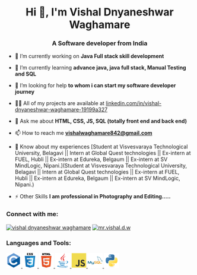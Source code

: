 <h1 align="center">Hi 👋, I'm Vishal Dnyaneshwar Waghamare</h1>
<h3 align="center">A Software developer from India</h3>

- 🔭 I’m currently working on **Java Full stack skill development**

- 🌱 I’m currently learning **advance java, java full stack, Manual Testing and SQL**

- 🤝 I’m looking for help **to whom i can start my software developer journey**

- 👨‍💻 All of my projects are available at [linkedin.com/in/vishal-dnyaneshwar-waghamare-19199a327](linkedin.com/in/vishal-dnyaneshwar-waghamare-19199a327)

- 💬 Ask me about **HTML, CSS, JS, SQL (totally front end and back end)**

- 📫 How to reach me **vishalwaghamare842@gmail.com**

- 📄 Know about my experiences [Student at Visvesvaraya Technological University, Belagavi || Intern at Global Quest technologies || Ex-intern at FUEL, Hubli || Ex-intern at Edureka, Belgaum || Ex-intern at SV MindLogic, Nipani.](Student at Visvesvaraya Technological University, Belagavi || Intern at Global Quest technologies || Ex-intern at FUEL, Hubli || Ex-intern at Edureka, Belgaum || Ex-intern at SV MindLogic, Nipani.)

- ⚡ Other Skills **I am professional in Photography and Editing.....**

<h3 align="left">Connect with me:</h3>
<p align="left">
<a href="https://linkedin.com/in/vishal dnyaneshwar waghamare" target="blank"><img align="center" src="https://raw.githubusercontent.com/rahuldkjain/github-profile-readme-generator/master/src/images/icons/Social/linked-in-alt.svg" alt="vishal dnyaneshwar waghamare" height="30" width="40" /></a>
<a href="https://instagram.com/mr.vishal.d.w" target="blank"><img align="center" src="https://raw.githubusercontent.com/rahuldkjain/github-profile-readme-generator/master/src/images/icons/Social/instagram.svg" alt="mr.vishal.d.w" height="30" width="40" /></a>
</p>

<h3 align="left">Languages and Tools:</h3>
<p align="left"> <a href="https://www.cprogramming.com/" target="_blank" rel="noreferrer"> <img src="https://raw.githubusercontent.com/devicons/devicon/master/icons/c/c-original.svg" alt="c" width="40" height="40"/> </a> <a href="https://www.w3schools.com/css/" target="_blank" rel="noreferrer"> <img src="https://raw.githubusercontent.com/devicons/devicon/master/icons/css3/css3-original-wordmark.svg" alt="css3" width="40" height="40"/> </a> <a href="https://www.w3.org/html/" target="_blank" rel="noreferrer"> <img src="https://raw.githubusercontent.com/devicons/devicon/master/icons/html5/html5-original-wordmark.svg" alt="html5" width="40" height="40"/> </a> <a href="https://www.java.com" target="_blank" rel="noreferrer"> <img src="https://raw.githubusercontent.com/devicons/devicon/master/icons/java/java-original.svg" alt="java" width="40" height="40"/> </a> <a href="https://developer.mozilla.org/en-US/docs/Web/JavaScript" target="_blank" rel="noreferrer"> <img src="https://raw.githubusercontent.com/devicons/devicon/master/icons/javascript/javascript-original.svg" alt="javascript" width="40" height="40"/> </a> <a href="https://www.mysql.com/" target="_blank" rel="noreferrer"> <img src="https://raw.githubusercontent.com/devicons/devicon/master/icons/mysql/mysql-original-wordmark.svg" alt="mysql" width="40" height="40"/> </a> <a href="https://www.python.org" target="_blank" rel="noreferrer"> <img src="https://raw.githubusercontent.com/devicons/devicon/master/icons/python/python-original.svg" alt="python" width="40" height="40"/> </a> </p>

